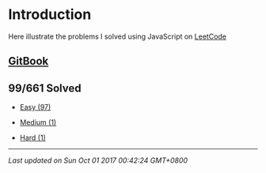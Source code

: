 # Introduction

Here illustrate the problems I solved using JavaScript on [LeetCode](https://leetcode.com/)

## [GitBook](https://rubychi1.gitbooks.io/leetcode/)

## 99/661 Solved

* [Easy \(97\)](/easy.md)

* [Medium \(1\)](/medium.md)

* [Hard \(1\)](/hard.md)

---

*Last updated on Sun Oct 01 2017 00:42:24 GMT+0800*
